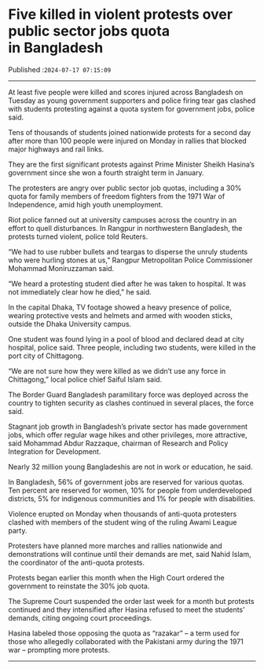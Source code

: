# Five killed in violent protests over public sector jobs quota in Bangladesh

Published :`2024-07-17 07:15:09`

---

At least five people were killed and scores injured across Bangladesh on Tuesday as young government supporters and police firing tear gas clashed with students protesting against a quota system for government jobs, police said.

Tens of thousands of students joined nationwide protests for a second day after more than 100 people were injured on Monday in rallies that blocked major highways and rail links.

They are the first significant protests against Prime Minister Sheikh Hasina’s government since she won a fourth straight term in January.

The protesters are angry over public sector job quotas, including a 30% quota for family members of freedom fighters from the 1971 War of Independence, amid high youth unemployment.

Riot police fanned out at university campuses across the country in an effort to quell disturbances. In Rangpur in northwestern Bangladesh, the protests turned violent, police told Reuters.

“We had to use rubber bullets and teargas to disperse the unruly students who were hurling stones at us,” Rangpur Metropolitan Police Commissioner Mohammad Moniruzzaman said.

“We heard a protesting student died after he was taken to hospital. It was not immediately clear how he died,” he said.

In the capital Dhaka, TV footage showed a heavy presence of police, wearing protective vests and helmets and armed with wooden sticks, outside the Dhaka University campus.

One student was found lying in a pool of blood and declared dead at city hospital, police said. Three people, including two students, were killed in the port city of Chittagong.

“We are not sure how they were killed as we didn’t use any force in Chittagong,” local police chief Saiful Islam said.

The Border Guard Bangladesh paramilitary force was deployed across the country to tighten security as clashes continued in several places, the force said.

Stagnant job growth in Bangladesh’s private sector has made government jobs, which offer regular wage hikes and other privileges, more attractive, said Mohammad Abdur Razzaque, chairman of Research and Policy Integration for Development.

Nearly 32 million young Bangladeshis are not in work or education, he said.

In Bangladesh, 56% of government jobs are reserved for various quotas. Ten percent are reserved for women, 10% for people from underdeveloped districts, 5% for indigenous communities and 1% for people with disabilities.

Violence erupted on Monday when thousands of anti-quota protesters clashed with members of the student wing of the ruling Awami League party.

Protesters have planned more marches and rallies nationwide and demonstrations will continue until their demands are met, said Nahid Islam, the coordinator of the anti-quota protests.

Protests began earlier this month when the High Court ordered the government to reinstate the 30% job quota.

The Supreme Court suspended the order last week for a month but protests continued and they intensified after Hasina refused to meet the students’ demands, citing ongoing court proceedings.

Hasina labeled those opposing the quota as “razakar” – a term used for those who allegedly collaborated with the Pakistani army during the 1971 war – prompting more protests.

---

